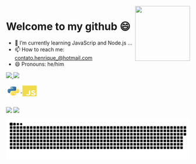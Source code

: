 <img align="right" width="150" height="150" src="https://i.pinimg.com/564x/2f/9c/11/2f9c11f9e55efbf1791f12c06d60729b.jpg">

# Welcome to my github 😄
- 🌱 I’m currently learning JavaScrip and Node.js ...
- 📫 How to reach me: contato.henrique_@hotmail.com
- 😄 Pronouns: he/him

<div>
  <a href="https://github.com/J-HenriqueDev">
  <img height="180em" src="https://github-readme-stats.vercel.app/api?username=J-HenriqueDev&show_icons=true&theme=dracula&include_all_commits=true&count_private=true"/>
  <img height="180em" src="https://github-readme-stats.vercel.app/api/top-langs/?username=J-HenriqueDev&layout=compact&langs_count=7&theme=dracula"/>
</div>
<div style="display: inline_block"><br>
  <img align="center" alt="Neo-Python" height="30" width="40" src="https://raw.githubusercontent.com/devicons/devicon/master/icons/python/python-original.svg">
  <img align="center" alt="Neo-Js" height="30" width="40" src="https://raw.githubusercontent.com/devicons/devicon/master/icons/javascript/javascript-plain.svg">
  
  
  
</div>
  
  ##
 
<div> 
<a href="https://instagram.com/http.neo_" target="_blank"><img src="https://img.shields.io/badge/-Instagram-%23E4405F?style=for-the-badge&logo=instagram&logoColor=white" target="_blank"></a>
</a>  
<a href = "mailto:contato.henrique_@hotmail.com"><img src="https://img.shields.io/badge/-Gmail-%23333?style=for-the-badge&logo=gmail&logoColor=white" target="_blank"></a>
 
  ![Snake animation](https://github.com/ThomasHartmannDev/ThomasHartmannDev/blob/output/github-contribution-grid-snake.svg) 
</div>


